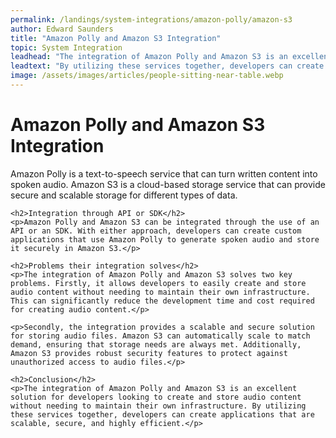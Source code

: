 ```yaml
---
permalink: /landings/system-integrations/amazon-polly/amazon-s3
author: Edward Saunders
title: "Amazon Polly and Amazon S3 Integration"
topic: System Integration
leadhead: "The integration of Amazon Polly and Amazon S3 is an excellent solution for developers looking to create and store audio content without needing to maintain their own infrastructure"
leadtext: "By utilizing these services together, developers can create applications that are scalable, secure, and highly efficient."
image: /assets/images/articles/people-sitting-near-table.webp
---
```

<div class="arttext">	<h1>Amazon Polly and Amazon S3 Integration</h1>
	<p>Amazon Polly is a text-to-speech service that can turn written content into spoken audio. Amazon S3 is a cloud-based storage service that can provide secure and scalable storage for different types of data.</p>

	<h2>Integration through API or SDK</h2>
	<p>Amazon Polly and Amazon S3 can be integrated through the use of an API or an SDK. With either approach, developers can create custom applications that use Amazon Polly to generate spoken audio and store it securely in Amazon S3.</p>

	<h2>Problems their integration solves</h2>
	<p>The integration of Amazon Polly and Amazon S3 solves two key problems. Firstly, it allows developers to easily create and store audio content without needing to maintain their own infrastructure. This can significantly reduce the development time and cost required for creating audio content.</p>

	<p>Secondly, the integration provides a scalable and secure solution for storing audio files. Amazon S3 can automatically scale to match demand, ensuring that storage needs are always met. Additionally, Amazon S3 provides robust security features to protect against unauthorized access to audio files.</p>

	<h2>Conclusion</h2>
	<p>The integration of Amazon Polly and Amazon S3 is an excellent solution for developers looking to create and store audio content without needing to maintain their own infrastructure. By utilizing these services together, developers can create applications that are scalable, secure, and highly efficient.</p>
</div>